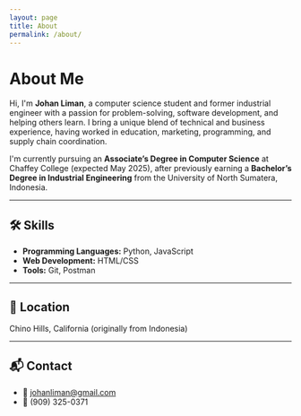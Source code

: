 ```yaml
---
layout: page
title: About
permalink: /about/
---
```


# About Me

Hi, I'm **Johan Liman**, a computer science student and former industrial engineer with a passion for problem-solving, software development, and helping others learn. I bring a unique blend of technical and business experience, having worked in education, marketing, programming, and supply chain coordination.

I'm currently pursuing an **Associate’s Degree in Computer Science** at Chaffey College (expected May 2025), after previously earning a **Bachelor’s Degree in Industrial Engineering** from the University of North Sumatera, Indonesia.

---

## 🛠️ Skills

- **Programming Languages:** Python, JavaScript  
- **Web Development:** HTML/CSS  
- **Tools:** Git, Postman  

---

## 📍 Location

Chino Hills, California (originally from Indonesia)

---

## 📬 Contact

- 📧 [johanliman@gmail.com](mailto:johanliman@gmail.com)  
- 📱 (909) 325-0371  
